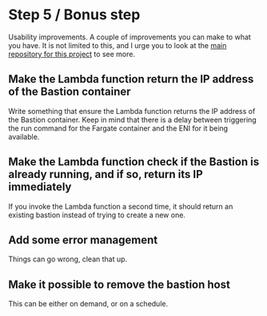 # Step 5 / Bonus step

Usability improvements. A couple of improvements you can make to what you have. It is not limited to this, and I urge you to look at the [main repository for this project](https://github.com/ArjenSchwarz/fargate-bastion) to see more.

## Make the Lambda function return the IP address of the Bastion container

Write something that ensure the Lambda function returns the IP address of the Bastion container. Keep in mind that there is a delay between triggering the run command for the Fargate container and the ENI for it being available.

## Make the Lambda function check if the Bastion is already running, and if so, return its IP immediately

If you invoke the Lambda function a second time, it should return an existing bastion instead of trying to create a new one.

## Add some error management

Things can go wrong, clean that up.

## Make it possible to remove the bastion host

This can be either on demand, or on a schedule.